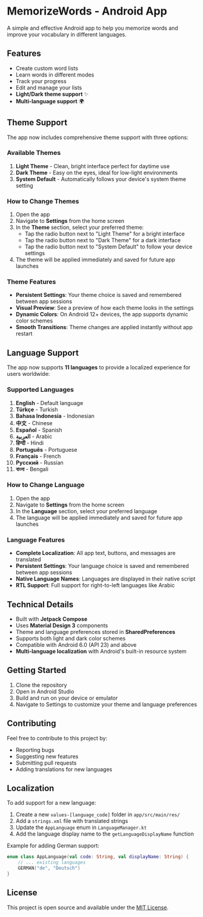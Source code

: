 # MemorizeWords - Android App

A simple and effective Android app to help you memorize words and improve your vocabulary in different languages.

## Features

- Create custom word lists
- Learn words in different modes
- Track your progress
- Edit and manage your lists
- **Light/Dark theme support** ✨
- **Multi-language support** 🌍

## Theme Support

The app now includes comprehensive theme support with three options:

### Available Themes

1. **Light Theme** - Clean, bright interface perfect for daytime use
2. **Dark Theme** - Easy on the eyes, ideal for low-light environments
3. **System Default** - Automatically follows your device's system theme setting

### How to Change Themes

1. Open the app
2. Navigate to **Settings** from the home screen
3. In the **Theme** section, select your preferred theme:
   - Tap the radio button next to "Light Theme" for a bright interface
   - Tap the radio button next to "Dark Theme" for a dark interface
   - Tap the radio button next to "System Default" to follow your device settings
4. The theme will be applied immediately and saved for future app launches

### Theme Features

- **Persistent Settings**: Your theme choice is saved and remembered between app sessions
- **Visual Preview**: See a preview of how each theme looks in the settings
- **Dynamic Colors**: On Android 12+ devices, the app supports dynamic color schemes
- **Smooth Transitions**: Theme changes are applied instantly without app restart

## Language Support

The app now supports **11 languages** to provide a localized experience for users worldwide:

### Supported Languages

1. **English** - Default language
2. **Türkçe** - Turkish
3. **Bahasa Indonesia** - Indonesian
4. **中文** - Chinese
5. **Español** - Spanish
6. **العربية** - Arabic
7. **हिन्दी** - Hindi
8. **Português** - Portuguese
9. **Français** - French
10. **Русский** - Russian
11. **বাংলা** - Bengali

### How to Change Language

1. Open the app
2. Navigate to **Settings** from the home screen
3. In the **Language** section, select your preferred language
4. The language will be applied immediately and saved for future app launches

### Language Features

- **Complete Localization**: All app text, buttons, and messages are translated
- **Persistent Settings**: Your language choice is saved and remembered between app sessions
- **Native Language Names**: Languages are displayed in their native script
- **RTL Support**: Full support for right-to-left languages like Arabic

## Technical Details

- Built with **Jetpack Compose**
- Uses **Material Design 3** components
- Theme and language preferences stored in **SharedPreferences**
- Supports both light and dark color schemes
- Compatible with Android 6.0 (API 23) and above
- **Multi-language localization** with Android's built-in resource system

## Getting Started

1. Clone the repository
2. Open in Android Studio
3. Build and run on your device or emulator
4. Navigate to Settings to customize your theme and language preferences

## Contributing

Feel free to contribute to this project by:
- Reporting bugs
- Suggesting new features
- Submitting pull requests
- Adding translations for new languages

## Localization

To add support for a new language:

1. Create a new `values-[language_code]` folder in `app/src/main/res/`
2. Add a `strings.xml` file with translated strings
3. Update the `AppLanguage` enum in `LanguageManager.kt`
4. Add the language display name to the `getLanguageDisplayName` function

Example for adding German support:
```kotlin
enum class AppLanguage(val code: String, val displayName: String) {
    // ... existing languages
    GERMAN("de", "Deutsch")
}
```

## License

This project is open source and available under the [MIT License](LICENSE).
